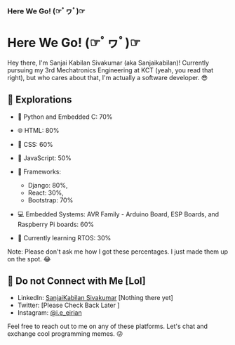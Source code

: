 ### Here We Go! (☞ﾟヮﾟ)☞

# Here We Go! (☞ﾟヮﾟ)☞ 

Hey there, I'm Sanjai Kabilan Sivakumar (aka Sanjaikabilan)! Currently pursuing my 3rd Mechatronics Engineering at KCT (yeah, you read that right), but who cares about that, I'm actually a software developer. 😎

## 🚀 Explorations

- 🐍 Python and Embedded C: 70%
- 🌐 HTML: 80%
- 🎨 CSS: 60%
- 🌈 JavaScript: 50%
- 🤖 Frameworks:

   - Django: 80%, 
   - React: 30%,
   - Bootstrap: 70%

- 💻 Embedded Systems: AVR Family - Arduino Board, ESP Boards, and Raspberry Pi boards: 60%
- 🤯 Currently learning RTOS: 30%

Note: Please don't ask me how I got these percentages. I just made them up on the spot. 😂

## 🌟 Do not Connect with Me [Lol]

- LinkedIn: [SanjaiKabilan Sivakumar](https://www.linkedin.com/in/sanjaikabilan-s-088835201/) [Nothing there yet]
- Twitter: [Please Check Back Later ]
- Instagram: [@i.e_eirian](https://www.instagram.com/i.e_eirian/)

Feel free to reach out to me on any of these platforms. Let's chat and exchange cool programming memes. 😜



<!--
**Sanjaikabilan/Sanjaikabilan** is a ✨ _special_ ✨ repository because its `README.md` (this file) appears on your GitHub profile.

Here are some ideas to get you started:

- 🔭 I’m currently working on 🤪![MinionsLaughGIF](https://user-images.githubusercontent.com/83118883/222975847-aeba5bfa-6117-4ef0-9e24-134c2e7ab19f.gif)

- 🌱 I’m currently learning ...
- 👯 I’m looking to collaborate on ...
- 🤔 I’m looking for help with ...
- 💬 Ask me about ...
- 📫 How to reach me: ...
- 😄 Pronouns: ...
- ⚡ Fun fact: ...
-->
